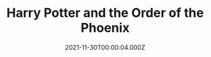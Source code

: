 ---
title: "Harry Potter and the Order of the Phoenix"
year: 2007
date: 2021-11-30T00:00:04.000Z
permalink: /almanac/movies/2021-11-30-harry-potter-and-the-order-of-the-phoenix/index.html
link: https://letterboxd.com/rknightuk/film/harry-potter-and-the-order-of-the-phoenix/7/
rating: 3
tmdbid: 675
---